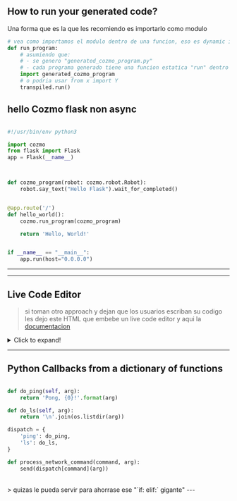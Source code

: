 
## How to run your generated code?

Una forma que es la que les recomiendo es importarlo como modulo

```python
# vea como importamos el modulo dentro de una funcion, eso es dynamic import.
def run_program:
    # asumiendo que:
    # - se genero "generated_cozmo_program.py"
    # - cada programa generado tiene una funcion estatica "run" dentro de la clase "transpiled"
    import generated_cozmo_program
    # o podria usar from x import Y
    transpiled.run()
```

## hello Cozmo flask non async
```python

#!/usr/bin/env python3

import cozmo
from flask import Flask
app = Flask(__name__)



def cozmo_program(robot: cozmo.robot.Robot):
    robot.say_text("Hello Flask").wait_for_completed()


@app.route('/')
def hello_world():
    cozmo.run_program(cozmo_program)

    return 'Hello, World!'


if __name__ == "__main__":
    app.run(host="0.0.0.0")


```
----



---
## Live Code Editor

> si toman otro approach y dejan que los usuarios escriban su codigo les dejo este HTML que embebe un live code editor y aqui la [documentacion](https://ace.c9.io/#nav=about)

<details>
  <summary>Click to expand!</summary>
```html
<!DOCTYPE html>
<html lang="en">
<head>
<title>ACE in Action</title>
<style type="text/css" media="screen">
    #editor {
        position: absolute;
        top: 0;
        right: 0;
        bottom: 0;
        left: 0;
    }
</style>
</head>
<body>

<div id="editor">function foo(items) {
    var x = "All this is syntax highlighted";
    return x;
}</div>

<script src="https://cdnjs.cloudflare.com/ajax/libs/ace/1.4.6/ace.js"></script>
<script>
    var editor = ace.edit("editor");
    editor.setTheme("ace/theme/monokai");
    editor.session.setMode("ace/mode/javascript");
</script>
</body>
</html>

```
</details>


---
## ToDo List
> Les entrego un To DO list hecho en html y javascript, les puede servir para ir "agregando" lineas a su programa. Obviamente aqui el source de los elementos es un text-box.



<details>
  <summary>Click to expand!</summary>
```html

<!DOCTYPE html>
<html>

    <head>
        <meta charset="utf-8">
        <meta name="viewport" content="width=device-width, initial-scale=1.0, user-scalable=yes">
    </head>
    <body>
      <input id="task"><button id="add">Add</button>
      <hr>
    <div id="todos"></div>


<script>
    function get_todos() {
        var todos = new Array;
        var todos_str = localStorage.getItem('todo');
        if (todos_str !== null) {
            todos = JSON.parse(todos_str);
        }
        return todos;
    }

    function add() {
        var task = document.getElementById('task').value;

        var todos = get_todos();
        todos.push(task);
        localStorage.setItem('todo', JSON.stringify(todos));

        show();

        return false;
    }

    function remove() {
        var id = this.getAttribute('id');
        var todos = get_todos();
        todos.splice(id, 1);
        localStorage.setItem('todo', JSON.stringify(todos));

        show();

        return false;
    }

    function show() {
        var todos = get_todos();

        var html = '<ul>';
        for(var i=0; i<todos.length; i++) {
            html += '<li>' + todos[i] + '<button class="remove" id="' + i  + '">x</button></li>';
        };
        html += '</ul>';

        document.getElementById('todos').innerHTML = html;

        var buttons = document.getElementsByClassName('remove');
        for (var i=0; i < buttons.length; i++) {
            buttons[i].addEventListener('click', remove);
        };
    }

    document.getElementById('add').addEventListener('click', add);
    show();
</script>
</body>
</html>

```

</details>

---

## Python Callbacks from a dictionary of functions

```python

def do_ping(self, arg):
    return 'Pong, {0}!'.format(arg)

def do_ls(self, arg):
    return '\n'.join(os.listdir(arg))

dispatch = {
    'ping': do_ping,
    'ls': do_ls,
}

def process_network_command(command, arg):
    send(dispatch[command](arg))
```
<br>
> quizas le pueda servir para ahorrase ese "`if: elif:` gigante"
---
